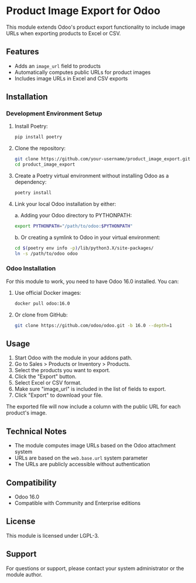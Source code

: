# Product Image Export for Odoo

This module extends Odoo's product export functionality to include image URLs when exporting products to Excel or CSV.

## Features

- Adds an `image_url` field to products
- Automatically computes public URLs for product images
- Includes image URLs in Excel and CSV exports

## Installation

### Development Environment Setup

1. Install Poetry:

   ```bash
   pip install poetry
   ```

2. Clone the repository:

   ```bash
   git clone https://github.com/your-username/product_image_export.git
   cd product_image_export
   ```

3. Create a Poetry virtual environment without installing Odoo as a dependency:

   ```bash
   poetry install
   ```

4. Link your local Odoo installation by either:

   a. Adding your Odoo directory to PYTHONPATH:

   ```bash
   export PYTHONPATH="/path/to/odoo:$PYTHONPATH"
   ```

   b. Or creating a symlink to Odoo in your virtual environment:

   ```bash
   cd $(poetry env info -p)/lib/python3.X/site-packages/
   ln -s /path/to/odoo odoo
   ```

### Odoo Installation

For this module to work, you need to have Odoo 16.0 installed. You can:

1. Use official Docker images:

   ```bash
   docker pull odoo:16.0
   ```

2. Or clone from GitHub:
   ```bash
   git clone https://github.com/odoo/odoo.git -b 16.0 --depth=1
   ```

## Usage

1. Start Odoo with the module in your addons path.
2. Go to Sales > Products or Inventory > Products.
3. Select the products you want to export.
4. Click the "Export" button.
5. Select Excel or CSV format.
6. Make sure "image_url" is included in the list of fields to export.
7. Click "Export" to download your file.

The exported file will now include a column with the public URL for each product's image.

## Technical Notes

- The module computes image URLs based on the Odoo attachment system
- URLs are based on the `web.base.url` system parameter
- The URLs are publicly accessible without authentication

## Compatibility

- Odoo 16.0
- Compatible with Community and Enterprise editions

## License

This module is licensed under LGPL-3.

## Support

For questions or support, please contact your system administrator or the module author.
